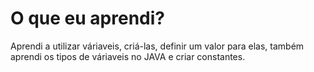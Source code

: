 <h1>O que eu aprendi?</h1>
<p>Aprendi a utilizar váriaveis, criá-las, definir um valor para elas, também aprendi os tipos de váriaveis no JAVA e criar constantes.</p>
